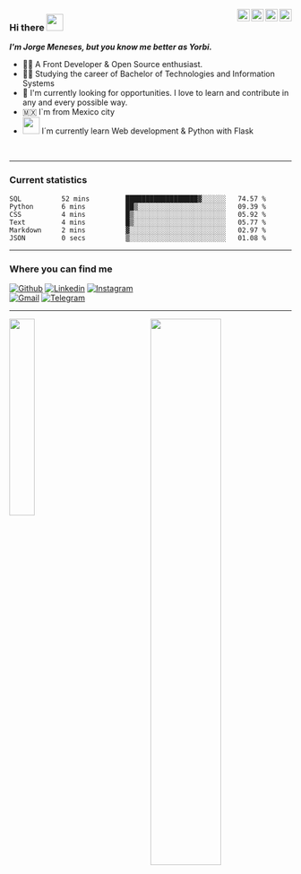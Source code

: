 
<!-- Your badges
You can use the website to generate badges: https://shields.io/
-->
  
<p>
  <a href="https://twitter.com/">
    <img align="right" alt="Yorbi Twitter" width="22px" src="https://cdn.jsdelivr.net/npm/simple-icons@v3/icons/twitter.svg" />
  </a>
  <a href="https://www.linkedin.com/in/">
    <img align="right" alt="Linkdein" width="22px" src="https://cdn.jsdelivr.net/npm/simple-icons@v3/icons/linkedin.svg" />
  </a>
  <a href="https://github.com/yorbimv">
    <img align="right" alt="Jorge Meneses Github" width="22px" src="https://cdn.jsdelivr.net/npm/simple-icons@v3/icons/github.svg" />
  </a>
  <a href="https://t.me/yorbimv">
    <img align="right" alt="Jorge Meneses Telegram" width="22px" src="https://cdn.jsdelivr.net/npm/simple-icons@v3/icons/telegram.svg" />
  </a>
 
</p>


### Hi there <img src="https://raw.githubusercontent.com/iampavangandhi/iampavangandhi/master/gifs/Hi.gif" width="30px"> 

***I'm Jorge Meneses, but you know me better as Yorbi.***


- 👨‍💻 A Front Developer & Open Source enthusiast.
- 👨‍🎓 Studying the career of Bachelor of Technologies and Information Systems
- 🚧 I'm currently looking for opportunities. I love to learn and contribute in any and every possible way.
- 🇲🇽 I`m from Mexico city
- <img src="https://media.giphy.com/media/WUlplcMpOCEmTGBtBW/giphy.gif" width="30"> I´m currently learn Web development & Python with Flask 



<br>

---
### Current statistics


<!--START_SECTION:waka-->

```text
SQL          52 mins         ██████████████████▓░░░░░░   74.57 %
Python       6 mins          ██▒░░░░░░░░░░░░░░░░░░░░░░   09.39 %
CSS          4 mins          █▒░░░░░░░░░░░░░░░░░░░░░░░   05.92 %
Text         4 mins          █▒░░░░░░░░░░░░░░░░░░░░░░░   05.77 %
Markdown     2 mins          ▓░░░░░░░░░░░░░░░░░░░░░░░░   02.97 %
JSON         0 secs          ▒░░░░░░░░░░░░░░░░░░░░░░░░   01.08 %
```

<!--END_SECTION:waka-->


---


### Where you can find me

[![Github](https://img.shields.io/badge/-Github-333?style=flat&logo=Github&logoColor=white)](https://github.com/yorbimv)
[![Linkedin](https://img.shields.io/badge/-LinkedIn-blue?style=flat&logo=Linkedin&logoColor=white)]()
[![Instagram](https://img.shields.io/badge/-Instagram-c13584?style=flat&labelColor=c13584&logo=instagram&logoColor=white)](https://www.instagram.com/yorbimv/)
<br>
[![Gmail](https://img.shields.io/badge/Gmail-D14836?style=for-the-badge&logo=gmail&logoColor=white)](mailto:yorbimv1@gmail.com)
[![Telegram](https://img.shields.io/badge/Telegram-2CA5E0?style=for-the-badge&logo=telegram&logoColor=white)](https://t.me/yorbimv)


____

<p>
  <img width="30%" align="left" src="https://github-readme-stats.vercel.app/api/top-langs/?username=yorbimv&show_icons=true" />
	<img width="50%" align="right" src="https://github-readme-stats.vercel.app/api?username=yorbimv&show_icons=true&hide_border=true" />
</p>
